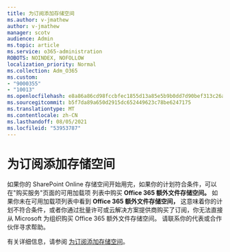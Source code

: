 ```yaml
---
title: 为订阅添加存储空间
ms.author: v-jmathew
author: v-jmathew
manager: scotv
audience: Admin
ms.topic: article
ms.service: o365-administration
ROBOTS: NOINDEX, NOFOLLOW
localization_priority: Normal
ms.collection: Adm_O365
ms.custom:
- "9000355"
- "10013"
ms.openlocfilehash: e8a86a86cd98fccbfec1855d13a85e5b9b0dd7d90bef313c26a29160528701e9
ms.sourcegitcommit: b5f7da89a650d2915dc652449623c78be6247175
ms.translationtype: MT
ms.contentlocale: zh-CN
ms.lasthandoff: 08/05/2021
ms.locfileid: "53953787"
---
```

# <a name="add-storage-space-for-your-subscription"></a>为订阅添加存储空间

如果你的 SharePoint Online 存储空间开始用完，如果你的计划符合条件，可以在"购买服务"页面的可用加载项 [](https://docs.microsoft.com/microsoft-365/commerce/add-storage-space)列表中购买 **Office 365 额外文件存储空间。** **[](https://go.microsoft.com/fwlink/p/?linkid=868433)** 如果你未在可用加载项列表中看到 **Office 365 额外文件存储空间，** 这意味着你的计划不符合条件，或者你通过批量许可或云解决方案提供商购买了订阅，你无法直接从 Microsoft 为组织购买 Office 365 额外文件存储空间。 请联系你的代表或合作伙伴寻求帮助。

有关详细信息，请参阅 [为订阅添加存储空间](https://docs.microsoft.com/microsoft-365/commerce/add-storage-space)。
